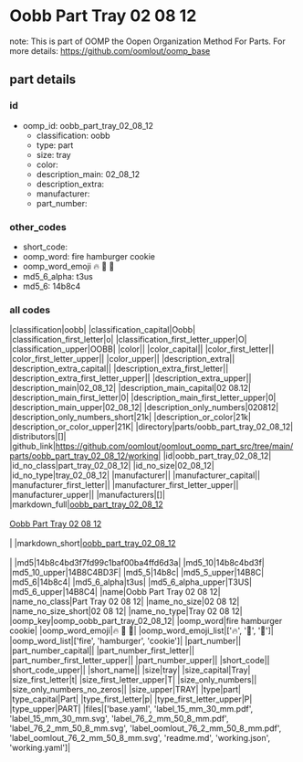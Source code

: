 # Oobb Part Tray 02 08 12  

note: This is part of OOMP the Oopen Organization Method For Parts. For more details: https://github.com/oomlout/oomp_base

##  part details





### id
* oomp_id: oobb_part_tray_02_08_12
  * classification: oobb
  * type: part
  * size: tray
  * color: 
  * description_main: 02_08_12
  * description_extra: 
  * manufacturer: 
  * part_number: 

### other_codes
* short_code: 
* oomp_word: fire hamburger cookie
* oomp_word_emoji :fire: :hamburger: :cookie:
* md5_6_alpha: t3us
* md5_6: 14b8c4

### all codes 
|classification|oobb|
|classification_capital|Oobb|
|classification_first_letter|o|
|classification_first_letter_upper|O|
|classification_upper|OOBB|
|color||
|color_capital||
|color_first_letter||
|color_first_letter_upper||
|color_upper||
|description_extra||
|description_extra_capital||
|description_extra_first_letter||
|description_extra_first_letter_upper||
|description_extra_upper||
|description_main|02_08_12|
|description_main_capital|02 08.12|
|description_main_first_letter|0|
|description_main_first_letter_upper|0|
|description_main_upper|02_08_12|
|description_only_numbers|020812|
|description_only_numbers_short|21k|
|description_or_color|21k|
|description_or_color_upper|21K|
|directory|parts/oobb_part_tray_02_08_12|
|distributors|[]|
|github_link|https://github.com/oomlout/oomlout_oomp_part_src/tree/main/parts/oobb_part_tray_02_08_12/working|
|id|oobb_part_tray_02_08_12|
|id_no_class|part_tray_02_08_12|
|id_no_size|02_08_12|
|id_no_type|tray_02_08_12|
|manufacturer||
|manufacturer_capital||
|manufacturer_first_letter||
|manufacturer_first_letter_upper||
|manufacturer_upper||
|manufacturers|[]|
|markdown_full|[oobb_part_tray_02_08_12](https://github.com/oomlout/oomlout_oomp_part_src/tree/main/parts/oobb_part_tray_02_08_12/working)<br>[](https://github.com/oomlout/oomlout_oomp_part_src/tree/main/parts/oobb_part_tray_02_08_12/working)<br>[Oobb Part Tray 02 08 12](https://github.com/oomlout/oomlout_oomp_part_src/tree/main/parts/oobb_part_tray_02_08_12/working)<br><br>|
|markdown_short|[oobb_part_tray_02_08_12](https://github.com/oomlout/oomlout_oomp_part_src/tree/main/parts/oobb_part_tray_02_08_12/working)<br><br>|
|md5|14b8c4bd3f7fd99c1baf00ba4ffd6d3a|
|md5_10|14b8c4bd3f|
|md5_10_upper|14B8C4BD3F|
|md5_5|14b8c|
|md5_5_upper|14B8C|
|md5_6|14b8c4|
|md5_6_alpha|t3us|
|md5_6_alpha_upper|T3US|
|md5_6_upper|14B8C4|
|name|Oobb Part Tray 02 08 12|
|name_no_class|Part Tray 02 08 12|
|name_no_size|02 08 12|
|name_no_size_short|02 08 12|
|name_no_type|Tray 02 08 12|
|oomp_key|oomp_oobb_part_tray_02_08_12|
|oomp_word|fire hamburger cookie|
|oomp_word_emoji|:fire: :hamburger: :cookie:|
|oomp_word_emoji_list|[':fire:', ':hamburger:', ':cookie:']|
|oomp_word_list|['fire', 'hamburger', 'cookie']|
|part_number||
|part_number_capital||
|part_number_first_letter||
|part_number_first_letter_upper||
|part_number_upper||
|short_code||
|short_code_upper||
|short_name||
|size|tray|
|size_capital|Tray|
|size_first_letter|t|
|size_first_letter_upper|T|
|size_only_numbers||
|size_only_numbers_no_zeros||
|size_upper|TRAY|
|type|part|
|type_capital|Part|
|type_first_letter|p|
|type_first_letter_upper|P|
|type_upper|PART|
|files|['base.yaml', 'label_15_mm_30_mm.pdf', 'label_15_mm_30_mm.svg', 'label_76_2_mm_50_8_mm.pdf', 'label_76_2_mm_50_8_mm.svg', 'label_oomlout_76_2_mm_50_8_mm.pdf', 'label_oomlout_76_2_mm_50_8_mm.svg', 'readme.md', 'working.json', 'working.yaml']|
